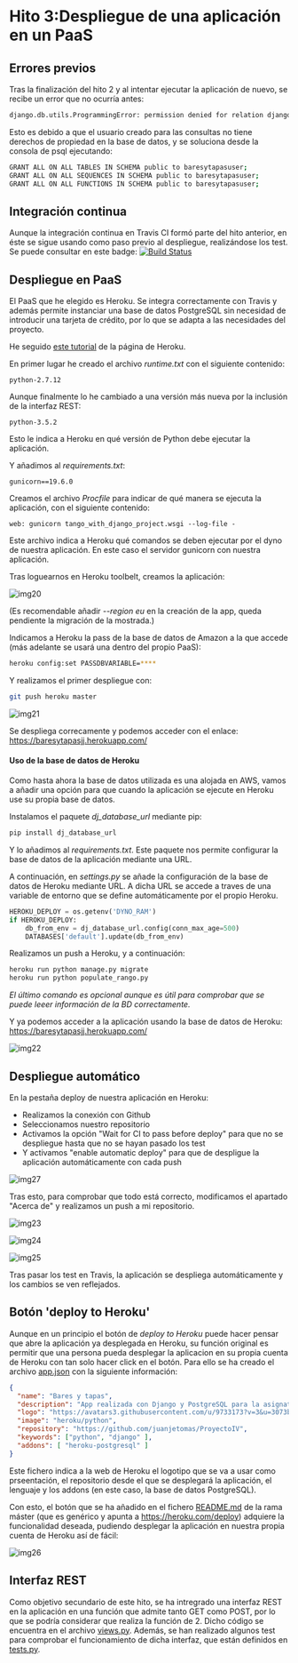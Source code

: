 # Hito 3:Despliegue de una aplicación en un PaaS
## Errores previos
Tras la finalización del hito 2 y al intentar ejecutar la aplicación de nuevo, se recibe un error que no ocurría antes:
```bash
django.db.utils.ProgrammingError: permission denied for relation django_migrations
```
Esto es debido a que el usuario creado para las consultas no tiene derechos de propiedad en la base de datos, y se soluciona desde la consola de psql ejecutando:
```bash
GRANT ALL ON ALL TABLES IN SCHEMA public to baresytapasuser;
GRANT ALL ON ALL SEQUENCES IN SCHEMA public to baresytapasuser;
GRANT ALL ON ALL FUNCTIONS IN SCHEMA public to baresytapasuser;
```
## Integración continua
Aunque la integración continua en Travis CI formó parte del hito anterior, en éste se sigue usando como paso previo al despliegue, realizándose los test.
Se puede consultar en este badge: [![Build Status](https://travis-ci.org/juanjetomas/ProyectoIV.svg?branch=master)](https://travis-ci.org/juanjetomas/ProyectoIV)

## Despliegue en PaaS
El PaaS que he elegido es Heroku. Se integra correctamente con Travis y además permite instanciar una base de datos PostgreSQL sin necesidad de introducir una tarjeta de crédito, por lo que se adapta a las necesidades del proyecto.

He seguido [este tutorial](https://devcenter.heroku.com/articles/deploying-python) de la página de Heroku.

En primer lugar he creado el archivo _runtime.txt_ con el siguiente contenido:
```
python-2.7.12
```
Aunque finalmente lo he cambiado a una versión más nueva por la inclusión de la interfaz REST:
```
python-3.5.2
```
Esto le indica a Heroku en qué versión de Python debe ejecutar la aplicación.

Y añadimos al _requirements.txt_:
```
gunicorn==19.6.0
```
Creamos el archivo _Procfile_ para indicar de qué manera se ejecuta la aplicación, con el siguiente contenido:
```
web: gunicorn tango_with_django_project.wsgi --log-file -
```

Este archivo indica a Heroku qué comandos se deben ejecutar por el dyno de nuestra aplicación. En este caso el servidor gunicorn con nuestra aplicación.

Tras loguearnos en Heroku toolbelt, creamos la aplicación:

![img20](capturas/captura20.png)

(Es recomendable añadir _--region eu_ en la creación de la app, queda pendiente la migración de la mostrada.)

Indicamos a Heroku la pass de la base de datos de Amazon a la que accede (más adelante se usará una dentro del propio PaaS):
```bash
heroku config:set PASSDBVARIABLE=****
```

Y realizamos el primer despliegue con:
```bash
git push heroku master
```

![img21](capturas/captura21.png)

Se despliega correcamente y podemos acceder con el enlace:
https://baresytapasjj.herokuapp.com/

#### Uso de la base de datos de Heroku
Como hasta ahora la base de datos utilizada es una alojada en AWS, vamos a añadir una opción para que cuando la aplicación se ejecute en Heroku use su propia base de datos.

Instalamos el paquete _dj_database_url_ mediante pip:
```bash
pip install dj_database_url
```
Y lo añadimos al _requirements.txt_. Este paquete nos permite configurar la base de datos de la aplicación mediante una URL.

A continuación, en _settings.py_ se añade la configuración de la base de datos de Heroku mediante URL. A dicha URL se accede a traves de una variable de entorno que se define automáticamente por el propio Heroku.

```python
HEROKU_DEPLOY = os.getenv('DYNO_RAM')
if HEROKU_DEPLOY:
    db_from_env = dj_database_url.config(conn_max_age=500)
    DATABASES['default'].update(db_from_env)
```

Realizamos un push a Heroku, y a continuación:
```bash
heroku run python manage.py migrate
heroku run python populate_rango.py
```
_El último comando es opcional aunque es útil para comprobar que se puede leeer información de la BD correctamente._

Y ya podemos acceder a la aplicación usando la base de datos de Heroku:
https://baresytapasjj.herokuapp.com/

![img22](capturas/captura22.png)

## Despliegue automático
En la pestaña deploy de nuestra aplicación en Heroku:
* Realizamos la conexión con Github
* Seleccionamos nuestro repositorio
* Activamos la opción "Wait for CI to pass before deploy" para que no se despliegue hasta que no se hayan pasado los test
* Y activamos "enable automatic deploy" para que de despligue la aplicación automáticamente con cada push

![img27](capturas/captura27.png)


Tras esto, para comprobar que todo está correcto, modificamos el apartado "Acerca de" y realizamos un push a mi repositorio.

![img23](capturas/captura23.png)

![img24](capturas/captura24.png)

![img25](capturas/captura25.png)

Tras pasar los test en Travis, la aplicación se despliega automáticamente y los cambios se ven reflejados.

## Botón 'deploy to Heroku'
Aunque en un principio el botón de _deploy to Heroku_ puede hacer pensar que abre la aplicación ya desplegada en Heroku, su función original es permitir que una persona pueda desplegar la aplicacion en su propia cuenta de Heroku con tan solo hacer click en el botón. Para ello se ha creado el archivo [app.json](https://github.com/juanjetomas/ProyectoIV/blob/master/app.json) con la siguiente información:
```json
{
  "name": "Bares y tapas",
  "description": "App realizada con Django y PostgreSQL para la asignatura IV",
  "logo": "https://avatars3.githubusercontent.com/u/9733173?v=3&u=3073beb3aa9b174b98e4e4c6e6e9f7a893e7cdd2&s=140",
  "image": "heroku/python",
  "repository": "https://github.com/juanjetomas/ProyectoIV",
  "keywords": ["python", "django" ],
  "addons": [ "heroku-postgresql" ]
}
```
Este fichero indica a la web de Heroku el logotipo que se va a usar como prseentación, el repositorio desde el que se desplegará la aplicación, el lenguaje y los addons (en este caso, la base de datos PostgreSQL).

Con esto, el botón que se ha añadido en el fichero [README.md](https://github.com/juanjetomas/ProyectoIV) de la rama máster (que es genérico y apunta a https://heroku.com/deploy) adquiere la funcionalidad deseada, pudiendo desplegar la aplicación en nuestra propia cuenta de Heroku así de fácil:

![img26](capturas/captura26.png)

## Interfaz REST
Como objetivo secundario de este hito, se ha intregrado una interfaz REST en la aplicación en una función que admite tanto GET como POST, por lo que se podría considerar que realiza la función de 2. Dicho código se encuentra en el archivo [views.py](https://github.com/juanjetomas/ProyectoIV/blob/master/rango/views.py). Además, se han realizado algunos test para comprobar el funcionamiento de dicha interfaz, que están definidos en [tests.py](https://github.com/juanjetomas/ProyectoIV/blob/master/rango/tests.py).
